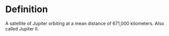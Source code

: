 # Definition

A satellite of Jupiter orbiting at a mean distance of 671,000
kilometers. Also called Jupiter II.

